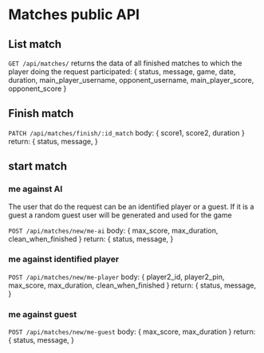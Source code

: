 # Matches public API 

## List match
`GET /api/matches/`
returns the data of all finished matches to which the player doing the request participated:
{
	status,
	message,
	game,
	date,
	duration,
	main_player_username,
	opponent_username,
	main_player_score,
	opponent_score
}

## Finish match
`PATCH /api/matches/finish/:id_match`
body:
{
	score1,
	score2,
	duration
}
return:
{
	status,
	message,
}


## start match
### me against AI
The user that do the request can be an identified player or a guest. If it is a guest a random guest user will be generated and used for the game

`POST /api/matches/new/me-ai`
body:
{
	max_score,
	max_duration,
	clean_when_finished
}
return:
{
	status,
	message,
}
### me against identified player
`POST /api/matches/new/me-player`
body:
{
	player2_id,
	player2_pin,
	max_score,
	max_duration,
	clean_when_finished
}
return:
{
	status,
	message,
}
### me against guest
`POST /api/matches/new/me-guest`
body:
{
	max_score,
	max_duration
}
return:
{
	status,
	message,
}